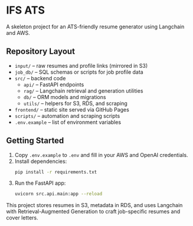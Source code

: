 # IFS ATS

A skeleton project for an ATS-friendly resume generator using Langchain and AWS.

## Repository Layout

- `input/` – raw resumes and profile links (mirrored in S3)
- `job_db/` – SQL schemas or scripts for job profile data
- `src/` – backend code
  - `api/` – FastAPI endpoints
  - `rag/` – Langchain retrieval and generation utilities
  - `db/` – ORM models and migrations
  - `utils/` – helpers for S3, RDS, and scraping
- `frontend/` – static site served via GitHub Pages
- `scripts/` – automation and scraping scripts
- `.env.example` – list of environment variables

## Getting Started

1. Copy `.env.example` to `.env` and fill in your AWS and OpenAI credentials.
2. Install dependencies:
   ```bash
   pip install -r requirements.txt
   ```
3. Run the FastAPI app:
   ```bash
   uvicorn src.api.main:app --reload
   ```

This project stores resumes in S3, metadata in RDS, and uses Langchain with Retrieval-Augmented Generation to craft job-specific resumes and cover letters.
